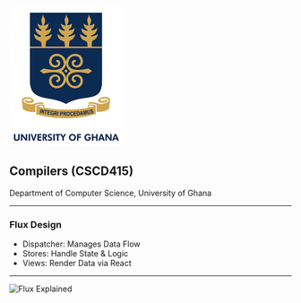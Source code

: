 
![UG Logo](assets/img/ug_logo.png)
## Compilers (CSCD415) 

Department of Computer Science, University of Ghana

---

### Flux Design

- Dispatcher: Manages Data Flow
- Stores: Handle State & Logic
- Views: Render Data via React

---

![Flux Explained](https://facebook.github.io/flux/img/flux-simple-f8-diagram-explained-1300w.png)
